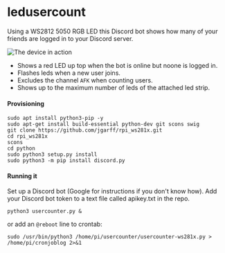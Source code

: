 # ledusercount

Using a WS2812 5050 RGB LED this Discord bot shows how many of your friends are logged in to your Discord server.

![The device in action](https://i.imgur.com/EIKJVU9m.jpg)

* Shows a red LED up top when the bot is online but noone is logged in.
* Flashes leds when a new user joins.
* Excludes the channel ```AFK``` when counting users.
* Shows up to the maximum number of leds of the attached led strip.

#### Provisioning
```
sudo apt install python3-pip -y
sudo apt-get install build-essential python-dev git scons swig
git clone https://github.com/jgarff/rpi_ws281x.git
cd rpi_ws281x
scons
cd python
sudo python3 setup.py install
sudo python3 -m pip install discord.py
```

#### Running it
Set up a Discord bot (Google for instructions if you don't know how).
Add your Discord bot token to a text file called apikey.txt in the repo.
```
python3 usercounter.py &
```
or add an `@reboot` line to crontab:
```
sudo /usr/bin/python3 /home/pi/usercounter/usercounter-ws281x.py > /home/pi/cronjoblog 2>&1
```
